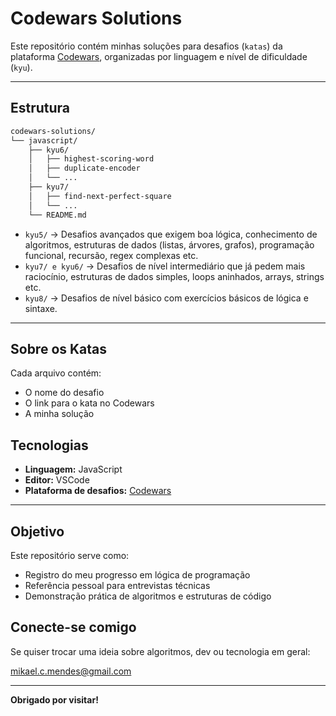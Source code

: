 # Codewars Solutions

Este repositório contém minhas soluções para desafios (`katas`) da plataforma [Codewars](https://www.codewars.com/), organizadas por linguagem e nível de dificuldade (`kyu`).

---

## Estrutura

```bash
codewars-solutions/
└── javascript/
    ├── kyu6/
    │   ├── highest-scoring-word
    │   ├── duplicate-encoder
    │   └── ...
    ├── kyu7/
    │   ├── find-next-perfect-square
    │   └── ...
    └── README.md
```
- `kyu5/` → Desafios avançados que exigem boa lógica, conhecimento de algoritmos, estruturas de dados (listas, árvores, grafos), programação funcional, recursão, regex complexas etc.
- `kyu7/ e kyu6/` → Desafios de nível intermediário que já pedem mais raciocínio, estruturas de dados simples, loops aninhados, arrays, strings etc.
- `kyu8/` → Desafios de nível básico com exercícios básicos de lógica e sintaxe.

---

## Sobre os Katas

Cada arquivo contém:

-  O nome do desafio
-  O link para o kata no Codewars
-  A minha solução

## Tecnologias

- **Linguagem:** JavaScript
- **Editor:** VSCode
- **Plataforma de desafios:** [Codewars](https://www.codewars.com)

---

## Objetivo

Este repositório serve como:

- Registro do meu progresso em lógica de programação
- Referência pessoal para entrevistas técnicas
- Demonstração prática de algoritmos e estruturas de código

## Conecte-se comigo

Se quiser trocar uma ideia sobre algoritmos, dev ou tecnologia em geral:

mikael.c.mendes@gmail.com

---

**Obrigado por visitar!** 

